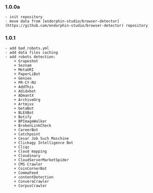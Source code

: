 ### 1.0.0a
    - init repository
    - move data from [endorphin-studio/browser-detector](https://github.com/endorphin-studio/browser-detector) repository
    
### 1.0.1
    - add bad_robots.yml
    - add data files caching
    - add robots detection:
        + Grapeshot
        + Seznam
        + MetaURI
        + PaperLiBot
        + Genieo
        + PR-CY-RU
        + AddThis
        + Adidxbot
        + ADmantX 
        + ArchiveOrg
        + Artmixx
        + betaBot
        + BLEXBot
        + Botify
        + BPImageWalker
        + BrokenLinkCheck
        + CareerBot
        + Catchpoint
        + Cesar Job Such Maschine
        + Clickagy Intelligence Bot
        + Cliqz
        + Cloud mapping
        + Cloudinary
        + CloudServerMarketSpider
        + CMS Crawler
        + CoinCornerBot
        + CommaFeed
        + contentDetection
        + ConveraCrawler
        + CorpusCrawler